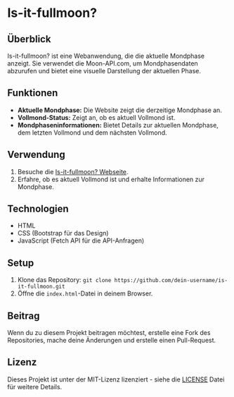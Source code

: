 # Is-it-fullmoon?

## Überblick

Is-it-fullmoon? ist eine Webanwendung, die die aktuelle Mondphase anzeigt. Sie verwendet die Moon-API.com, um Mondphasendaten abzurufen und bietet eine visuelle Darstellung der aktuellen Phase.

## Funktionen

- **Aktuelle Mondphase:** Die Website zeigt die derzeitige Mondphase an.
- **Vollmond-Status:** Zeigt an, ob es aktuell Vollmond ist.
- **Mondphaseninformationen:** Bietet Details zur aktuellen Mondphase, dem letzten Vollmond und dem nächsten Vollmond.

## Verwendung

1. Besuche die [Is-it-fullmoon? Webseite](https://dein-username.github.io/is-it-fullmoon).
2. Erfahre, ob es aktuell Vollmond ist und erhalte Informationen zur Mondphase.

## Technologien

- HTML
- CSS (Bootstrap für das Design)
- JavaScript (Fetch API für die API-Anfragen)

## Setup

1. Klone das Repository: `git clone https://github.com/dein-username/is-it-fullmoon.git`
2. Öffne die `index.html`-Datei in deinem Browser.

## Beitrag

Wenn du zu diesem Projekt beitragen möchtest, erstelle eine Fork des Repositories, mache deine Änderungen und erstelle einen Pull-Request.

## Lizenz

Dieses Projekt ist unter der MIT-Lizenz lizenziert - siehe die [LICENSE](LICENSE) Datei für weitere Details.
